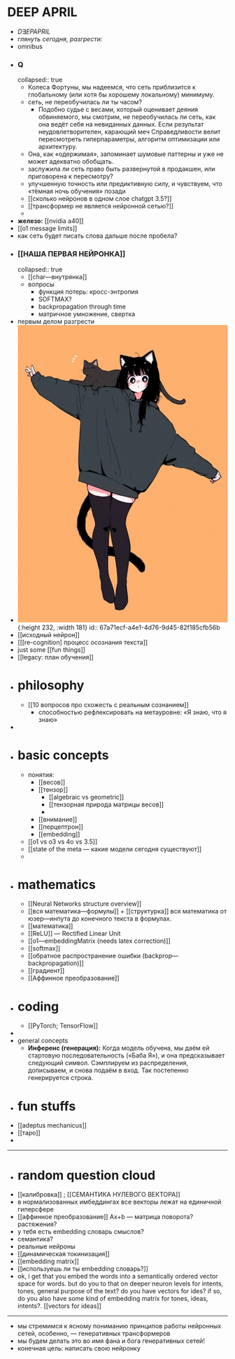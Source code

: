 # DEEP APRIL
- $D\exists EPAPRIL$
- *глянуть сегодня, разгрести:*
- omnibus
- ### Q
  collapsed:: true
	- Колеса Фортуны, мы надеемся, что сеть приблизится к глобальному (или хотя бы хорошему локальному) минимуму.
	- сеть, не переобучилась ли ты часом?
		- Подобно судье с весами, который оценивает деяния обвиняемого, мы смотрим, не переобучилась ли сеть, как она ведёт себя на невиданных данных. Если результат неудовлетворителен, карающий меч Справедливости велит пересмотреть гиперпараметры, алгоритм оптимизации или архитектуру.
	- Она, как «одержимая», запоминает шумовые паттерны и уже не может адекватно обобщать.
	- заслужила ли сеть право быть развернутой в продакшен, или приговорена к пересмотру?
	- улучшенную точность или предиктивную силу, и чувствуем, что «тёмная ночь обучения» позади
	- [[сколько нейронов в одном слое chatgpt 3.5?]]
	- [[трансформер не является нейронной сетью?]]
	-
- **железо:** [[nvidia a40]]
- [[o1 message limits]]
- как сеть будет писать слова дальше после пробела?
- ### [[НАША ПЕРВАЯ НЕЙРОНКА]]
  collapsed:: true
	- [[char—внутрянка]]
	- вопросы
		- функция потерь: кросс-энтропия
		- SOFTMAX?
		- backpropagation through time
		- матричное умножение, свертка
- первым делом разгрести
- ![28327ebfbc62f429362bc2606544d15d.jpg](../assets/28327ebfbc62f429362bc2606544d15d_1739005699967_0.jpg){:height 232, :width 181}
  id:: 67a71ecf-a4e1-4d76-9d45-82f185cfb56b
- [[исходный нейрон]]
- [[[re-cognition] процесс осознания текста]]
- just some [[fun things]]
- [[legacy: план обучения]]
- # philosophy
	- [[10 вопросов про схожесть с реальным сознанием]]
		- способностью рефлексировать на метауровне: «Я знаю, что я знаю»
-
- # basic concepts
	- понятия:
		- [[весов]]
		- [[тензор]]
			- [[algebraic vs geometric]]
			- [[тензорная природа матрицы весов]]
			-
		- [[внимание]]
		- [[перцептрон]]
		- [[embedding]]
	- [[o1 vs o3 vs 4o vs 3.5]]
	- [[state of the meta — какие модели сегодня существуют]]
	-
- # mathematics
	- [[Neural Networks structure overview]]
	- [[вся математика—формулы]] + [[структурка]] вся математика от юзер—инпута до конечного текста в формулах.
	- [[математика]]
	- [[ReLU]] — Rectified Linear Unit
	- [[o1—embeddingMatrix (needs latex correction)]]
	- [[softmax]]
	- [[обратное распространение ошибки (backprop—backpropagation)]]
	- [[градиент]]
	- [[Аффинное преобразование]]
- # coding
	- [[PyTorch; TensorFlow]]
-
- general concepts
	- **Инференс (генерация):** Когда модель обучена, мы даём ей стартовую последовательность («Баба Я»), и она предсказывает следующий символ. Сэмплируем из распределения, дописываем, и снова подаём в вход. Так постепенно генерируется строка.
- # fun stuffs
- [[adeptus mechanicus]]
- [[таро]]
-
- ---
- # random question cloud
- [[калибровка]] ; [[СЕМАНТИКА НУЛЕВОГО ВЕКТОРА]]
- в нормализованных имбеддингах все векторы лежат на единичной гиперсфере
- [[аффинное преобразование]] Ax+b — матрица поворота? растяжения?
- у тебя есть embedding словарь смыслов?
- семантика?
- реальные нейроны
- [[динамическая токинизация]]
- [[embedding matrix]]
- [[используешь ли ты embedding словарь?]]
- ok, i get that you embed the words into a semantically ordered vector space for words. but do you to that on deeper neuron levels for intents, tones, general purpose of the text? do you have vectors for ides? if so, do you also have some kind of embedding matrix for tones, ideas, intents?. [[vectors for ideas]]
- ---
- мы стремимся к ясному пониманию принципов работы нейронных сетей, особенно, — генеративных трансформеров
- мы будем делать это во имя фана и бога генеративных сетей!
- конечная цель: написать свою нейронку